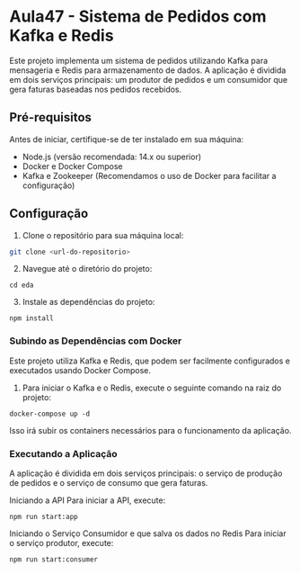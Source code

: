 # Aula47 - Sistema de Pedidos com Kafka e Redis

Este projeto implementa um sistema de pedidos utilizando Kafka para mensageria e Redis para armazenamento de dados. A aplicação é dividida em dois serviços principais: um produtor de pedidos e um consumidor que gera faturas baseadas nos pedidos recebidos.

## Pré-requisitos

Antes de iniciar, certifique-se de ter instalado em sua máquina:

- Node.js (versão recomendada: 14.x ou superior)
- Docker e Docker Compose
- Kafka e Zookeeper (Recomendamos o uso de Docker para facilitar a configuração)

## Configuração

1. Clone o repositório para sua máquina local:

```sh
git clone <url-do-repositorio>
````

2. Navegue até o diretório do projeto:

```
cd eda
```
 3. Instale as dependências do projeto:
```
npm install
```

### Subindo as Dependências com Docker
Este projeto utiliza Kafka e Redis, que podem ser facilmente configurados e executados usando Docker Compose.

1. Para iniciar o Kafka e o Redis, execute o seguinte comando na raiz do projeto:
```
docker-compose up -d
```

Isso irá subir os containers necessários para o funcionamento da aplicação.

### Executando a Aplicação
A aplicação é dividida em dois serviços principais: o serviço de produção de pedidos e o serviço de consumo que gera faturas.

Iniciando a API
Para iniciar a API, execute:

```
npm run start:app
```

Iniciando o Serviço Consumidor e que salva os dados no Redis
Para iniciar o serviço produtor, execute:

```
npm run start:consumer
```
